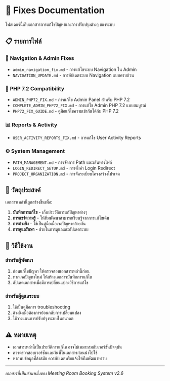 # 🔧 Fixes Documentation

โฟลเดอร์นี้เก็บเอกสารการแก้ไขปัญหาและการปรับปรุงต่างๆ ของระบบ

## 📋 รายการไฟล์

### 🔄 **Navigation & Admin Fixes**
- `admin_navigation_fix.md` - การแก้ไขระบบ Navigation ใน Admin
- `NAVIGATION_UPDATE.md` - การอัปเดตระบบ Navigation แบบครบถ้วน

### 🐘 **PHP 7.2 Compatibility**
- `ADMIN_PHP72_FIX.md` - การแก้ไข Admin Panel สำหรับ PHP 7.2
- `COMPLETE_ADMIN_PHP72_FIX.md` - การแก้ไข Admin PHP 7.2 แบบสมบูรณ์
- `PHP72_FIX_GUIDE.md` - คู่มือแก้ไขความเข้ากันได้กับ PHP 7.2

### 📊 **Reports & Activity**
- `USER_ACTIVITY_REPORTS_FIX.md` - การแก้ไข User Activity Reports

### ⚙️ **System Management**
- `PATH_MANAGEMENT.md` - การจัดการ Path และเส้นทางไฟล์
- `LOGIN_REDIRECT_SETUP.md` - การตั้งค่า Login Redirect
- `PROJECT_ORGANIZATION.md` - การจัดระเบียบโครงสร้างโปรเจค

## 🎯 วัตถุประสงค์

เอกสารเหล่านี้ถูกสร้างขึ้นเพื่อ:
1. **บันทึกการแก้ไข** - เก็บประวัติการแก้ปัญหาต่างๆ
2. **การแชร์ความรู้** - ให้ทีมพัฒนาสามารถเรียนรู้จากการแก้ไขเดิม
3. **การอ้างอิง** - ใช้เป็นคู่มือเมื่อเจอปัญหาคล้ายกัน
4. **การดูแลรักษา** - ช่วยในการดูแลและอัปเดตระบบ

## 📖 วิธีใช้งาน

### สำหรับผู้พัฒนา
1. ก่อนแก้ไขปัญหา ให้ตรวจสอบเอกสารเหล่านี้ก่อน
2. หากเจอปัญหาใหม่ ให้สร้างเอกสารบันทึกการแก้ไข
3. อัปเดตเอกสารเมื่อมีการเปลี่ยนแปลงวิธีการแก้ไข

### สำหรับผู้ดูแลระบบ
1. ใช้เป็นคู่มือการ troubleshooting
2. อ้างอิงเมื่อต้องการย้อนกลับการเปลี่ยนแปลง
3. ใช้วางแผนการปรับปรุงระบบในอนาคต

## ⚠️ หมายเหตุ

- เอกสารเหล่านี้เป็นประวัติการแก้ไข อาจไม่เหมาะสมกับเวอร์ชันปัจจุบัน
- ควรตรวจสอบเวอร์ชันและวันที่ในเอกสารก่อนนำไปใช้
- หากพบข้อมูลที่ล้าสมัย ควรอัปเดตหรือแจ้งให้ทีมพัฒนาทราบ

---

*เอกสารนี้เป็นส่วนหนึ่งของ Meeting Room Booking System v2.6*